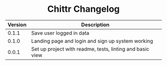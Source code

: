 <h1 align="center">Chittr Changelog</h1>

| Version | Description                                                                            |
| ------- | -------------------------------------------------------------------------------------- |
| 0.1.1   | Save user logged in data                                                               |
| 0.1.0   | Landing page and login and sign up system working                                      |
| 0.0.1   | Set up project with readme, tests, linting and basic view                              |
